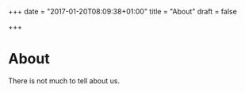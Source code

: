 +++
date = "2017-01-20T08:09:38+01:00"
title = "About"
draft = false

+++

# About

There is not much to tell about us.
